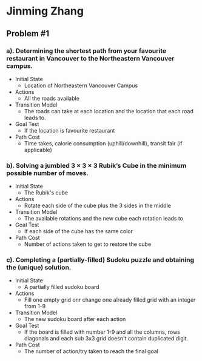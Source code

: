 # Jinming Zhang

## Problem #1

### a). Determining the shortest path from your favourite restaurant in Vancouver to the Northeastern Vancouver campus. 

- Initial State
	- Location of Northeastern Vancouver Campus
- Actions
	- All the roads available
- Transition Model
	- The roads can take at each location and the location that each road leads to.
- Goal Test
	- If the location is favourite restaurant
- Path Cost
	- Time takes, calorie consumption (uphill/downhill), transit fair (if applicable)
	
### b). Solving a jumbled 3 × 3 × 3 Rubik’s Cube in the minimum possible number of moves.

- Initial State
	- The Rubik's cube
- Actions
	- Rotate each side of the cube plus the 3 sides in the middle
- Transition Model
	- The available rotations and the new cube each rotation leads to
- Goal Test
	- If each side of the cube has the same color
- Path Cost
	- Number of actions taken to get to restore the cube
	
### c). Completing a (partially-filled) Sudoku puzzle and obtaining the (unique) solution.

- Initial State
	- A partially filled sudoku board
- Actions
	- Fill one empty grid onr change one already filled grid with an integer from 1-9
- Transition Model
	- The new sudoku board after each action
- Goal Test
	- If the board is filled with number 1-9 and all the columns, rows diagonals and each sub 3x3 grid doesn't contain duplicated digit.
- Path Cost
	- The number of action/try taken to reach the final goal